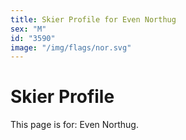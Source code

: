```yaml
---
title: Skier Profile for Even Northug
sex: "M"
id: "3590"
image: "/img/flags/nor.svg" 
---
```


# Skier Profile

This page is for: Even Northug.
    